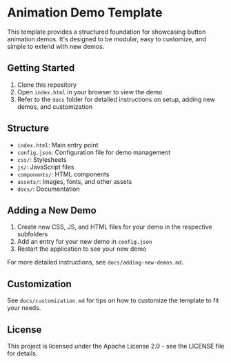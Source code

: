 # Animation Demo Template

This template provides a structured foundation for showcasing button animation demos. It's designed to be modular, easy to customize, and simple to extend with new demos.

## Getting Started

1. Clone this repository
2. Open `index.html` in your browser to view the demo
3. Refer to the `docs` folder for detailed instructions on setup, adding new demos, and customization

## Structure

- `index.html`: Main entry point
- `config.json`: Configuration file for demo management
- `css/`: Stylesheets
- `js/`: JavaScript files
- `components/`: HTML components
- `assets/`: Images, fonts, and other assets
- `docs/`: Documentation

## Adding a New Demo

1. Create new CSS, JS, and HTML files for your demo in the respective subfolders
2. Add an entry for your new demo in `config.json`
3. Restart the application to see your new demo

For more detailed instructions, see `docs/adding-new-demos.md`.

## Customization

See `docs/customization.md` for tips on how to customize the template to fit your needs.

## License

This project is licensed under the Apache License 2.0 - see the LICENSE file for details.
